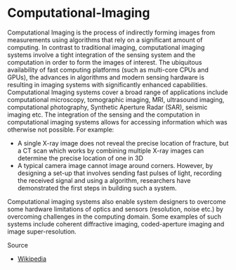 # Computational-Imaging
Computational Imaging is the process of indirectly forming images from measurements using algorithms that rely on a significant amount of computing. In contrast to traditional imaging, computational imaging systems involve a tight integration of the sensing system and the computation in order to form the images of interest. The ubiquitous availability of fast computing platforms (such as multi-core CPUs and GPUs), the advances in algorithms and modern sensing hardware is resulting in imaging systems with significantly enhanced capabilities. Computational Imaging systems cover a broad range of applications include computational microscopy, tomographic imaging, MRI, ultrasound imaging, computational photography, Synthetic Aperture Radar (SAR), seismic imaging etc. The integration of the sensing and the computation in computational imaging systems allows for accessing information which was otherwise not possible. For example:

- A single X-ray image does not reveal the precise location of fracture, but a CT scan which works by combining multiple X-ray images can determine the precise location of one in 3D
- A typical camera image cannot image around corners. However, by designing a set-up that involves sending fast pulses of light, recording the received signal and using a algorithm, researchers have demonstrated the first steps in building such a system.

Computational imaging systems also enable system designers to overcome some hardware limitations of optics and sensors (resolution, noise etc.) by overcoming challenges in the computing domain. Some examples of such systems include coherent diffractive imaging, coded-aperture imaging and image super-resolution.

Source
- [Wikipedia](https://en.wikipedia.org/wiki/Computational_imaging) 
